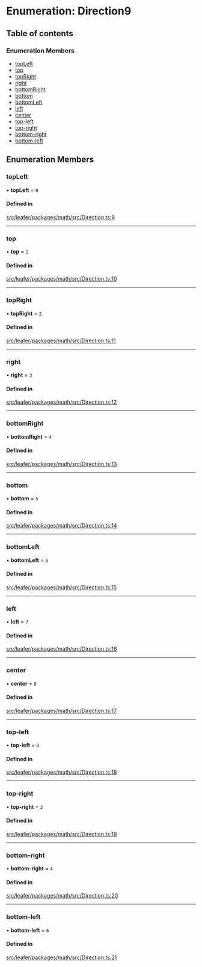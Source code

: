# Enumeration: Direction9

## Table of contents

### Enumeration Members

- [topLeft](Direction9.md#topleft)
- [top](Direction9.md#top)
- [topRight](Direction9.md#topright)
- [right](Direction9.md#right)
- [bottomRight](Direction9.md#bottomright)
- [bottom](Direction9.md#bottom)
- [bottomLeft](Direction9.md#bottomleft)
- [left](Direction9.md#left)
- [center](Direction9.md#center)
- [top-left](Direction9.md#top-left)
- [top-right](Direction9.md#top-right)
- [bottom-right](Direction9.md#bottom-right)
- [bottom-left](Direction9.md#bottom-left)

## Enumeration Members

### topLeft

• **topLeft** = ``0``

#### Defined in

[src/leafer/packages/math/src/Direction.ts:9](https://github.com/leaferjs/leafer/blob/ce388543b1c91bc943ac7537f94ff47adf234c5d/packages/math/src/Direction.ts#L9)

___

### top

• **top** = ``1``

#### Defined in

[src/leafer/packages/math/src/Direction.ts:10](https://github.com/leaferjs/leafer/blob/ce388543b1c91bc943ac7537f94ff47adf234c5d/packages/math/src/Direction.ts#L10)

___

### topRight

• **topRight** = ``2``

#### Defined in

[src/leafer/packages/math/src/Direction.ts:11](https://github.com/leaferjs/leafer/blob/ce388543b1c91bc943ac7537f94ff47adf234c5d/packages/math/src/Direction.ts#L11)

___

### right

• **right** = ``3``

#### Defined in

[src/leafer/packages/math/src/Direction.ts:12](https://github.com/leaferjs/leafer/blob/ce388543b1c91bc943ac7537f94ff47adf234c5d/packages/math/src/Direction.ts#L12)

___

### bottomRight

• **bottomRight** = ``4``

#### Defined in

[src/leafer/packages/math/src/Direction.ts:13](https://github.com/leaferjs/leafer/blob/ce388543b1c91bc943ac7537f94ff47adf234c5d/packages/math/src/Direction.ts#L13)

___

### bottom

• **bottom** = ``5``

#### Defined in

[src/leafer/packages/math/src/Direction.ts:14](https://github.com/leaferjs/leafer/blob/ce388543b1c91bc943ac7537f94ff47adf234c5d/packages/math/src/Direction.ts#L14)

___

### bottomLeft

• **bottomLeft** = ``6``

#### Defined in

[src/leafer/packages/math/src/Direction.ts:15](https://github.com/leaferjs/leafer/blob/ce388543b1c91bc943ac7537f94ff47adf234c5d/packages/math/src/Direction.ts#L15)

___

### left

• **left** = ``7``

#### Defined in

[src/leafer/packages/math/src/Direction.ts:16](https://github.com/leaferjs/leafer/blob/ce388543b1c91bc943ac7537f94ff47adf234c5d/packages/math/src/Direction.ts#L16)

___

### center

• **center** = ``8``

#### Defined in

[src/leafer/packages/math/src/Direction.ts:17](https://github.com/leaferjs/leafer/blob/ce388543b1c91bc943ac7537f94ff47adf234c5d/packages/math/src/Direction.ts#L17)

___

### top-left

• **top-left** = ``0``

#### Defined in

[src/leafer/packages/math/src/Direction.ts:18](https://github.com/leaferjs/leafer/blob/ce388543b1c91bc943ac7537f94ff47adf234c5d/packages/math/src/Direction.ts#L18)

___

### top-right

• **top-right** = ``2``

#### Defined in

[src/leafer/packages/math/src/Direction.ts:19](https://github.com/leaferjs/leafer/blob/ce388543b1c91bc943ac7537f94ff47adf234c5d/packages/math/src/Direction.ts#L19)

___

### bottom-right

• **bottom-right** = ``4``

#### Defined in

[src/leafer/packages/math/src/Direction.ts:20](https://github.com/leaferjs/leafer/blob/ce388543b1c91bc943ac7537f94ff47adf234c5d/packages/math/src/Direction.ts#L20)

___

### bottom-left

• **bottom-left** = ``6``

#### Defined in

[src/leafer/packages/math/src/Direction.ts:21](https://github.com/leaferjs/leafer/blob/ce388543b1c91bc943ac7537f94ff47adf234c5d/packages/math/src/Direction.ts#L21)
